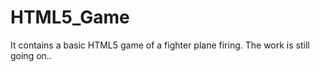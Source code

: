 HTML5_Game
==========

It contains a basic HTML5 game of a fighter plane firing. The work is still going on..
